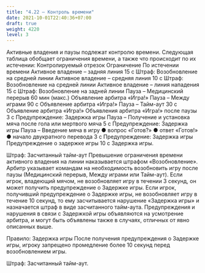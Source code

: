 ```yaml
---
title: "4.22 – Контроль времени"
date: 2021-10-01T22:40:36+07:00
draft: true
weight: 4220
level: 3
---
```


Активные владения и паузы подлежат контролю времени. Следующая таблица обобщает
ограничения времени, а также что происходит по их истечении:
Контролируемый отрезок Ограничение По истечении времени
Активное владение – задняя линия 15 с Штраф: Возобновление на средней линии
Активное владение – средняя линия 10 с Штраф: Возобновление на средней линии
Активное владение – линия нападения 15 с Штраф: Возобновление на задней линии
Пауза – Медицинский перерыв 60 мин (макс.) Объявление арбитра «Игра!»
Пауза – Между играми 90 с Объявление арбитра «Игра!»
Пауза – Тайм-аут 30 с Объявление арбитра «Игра!»
Объявления арбитра «Игра!»
после паузы
3 с Предупреждение: Задержка игры
Пауза – Получение и установка мяча
после гола или мертвого мяча
5 с Предупреждение: Задержка игры
Пауза – Введение мяча в игру
● вопрос «Готов?»
● ответ «Готов!»
● начало двукратного перевода
3 с Предупреждение: Задержка игры
Предупреждение о задержке игры 10 с Задержка игры.

Штраф: Засчитанный тайм-аут
Превышение ограничения времени активного владения на линии наказывается штрафом
«Возобновление».
Арбитр указывает командам на необходимость возобновить игру после паузы (Медицинский
перерыв, Между играми или Тайм-аут). Если игрок, владеющий мячом, не возобновляет игру в
течении 3 секунд, он может получить предупреждение о Задержке игры. Если игрок, получивший 
предупреждение о Задержке игры, не возобновляет игру в течение 10 секунд, то ему
засчитывается нарушение «Задержка игры» и назначается штраф в виде засчитанного тайм-аута.
Предупреждения и нарушения в связи с Задержкой игры объявляются на усмотрение арбитра, и
могут быть объявлены также в случаях, отличных от явно описанных выше.

Правило: Задержка игры
После получения предупреждения о Задержке игры, игроку запрещено промедление более 10
секунд перед возобновлением игры.

Штраф: Засчитанный тайм-аут.